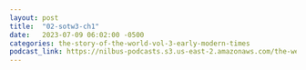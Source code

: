 ```yaml
---
layout: post
title:  "02-sotw3-ch1"
date:   2023-07-09 06:02:00 -0500
categories: the-story-of-the-world-vol-3-early-modern-times
podcast_link: https://nilbus-podcasts.s3.us-east-2.amazonaws.com/the-well-trained-mind/The%20Story%20of%20the%20World%20Vol.%203%20Early%20Modern%20Times/02-sotw3-ch1.mp3
---
```

